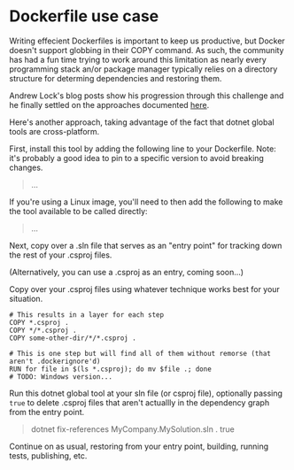 # Dockerfile use case

Writing effecient Dockerfiles is important to keep us productive, but Docker doesn't support globbing in their COPY command. 
As such, the community has had a fun time trying to work 
around this limitation as nearly every programming stack an/or package manager
typically relies on a directory structure for determing dependencies and restoring them. 

Andrew Lock's blog posts show his progression through this challenge and he finally settled on the approaches documented 
[here](https://andrewlock.net/optimising-asp-net-core-apps-in-docker-avoiding-manually-copying-csproj-files-part-2/).

Here's another approach, taking advantage of the fact that dotnet global tools are cross-platform.

First, install this tool by adding the following line to your Dockerfile. 
Note: it's probably a good idea to pin to a specific version to avoid breaking changes.

> ...

If you're using a Linux image, you'll need to then add the following to make the tool available to be called directly:

> ...

Next, copy over a .sln file that serves as an "entry point" for tracking down the rest of your .csproj files.
> 

(Alternatively, you can use a .csproj as an entry, coming soon...)

Copy over your .csproj files using whatever technique works best for your situation.

```
# This results in a layer for each step
COPY *.csproj .
COPY */*.csproj .
COPY some-other-dir/*/*.csproj .

# This is one step but will find all of them without remorse (that aren't .dockerignore'd)
RUN for file in $(ls *.csproj); do mv $file .; done
# TODO: Windows version...
```

Run this dotnet global tool at your sln file (or csproj file), 
optionally passing `true` to delete .csproj files that aren't actuallly in the dependency graph from the entry point.
> dotnet fix-references MyCompany.MySolution.sln . true

Continue on as usual, restoring from your entry point, building, running tests, publishing, etc.
